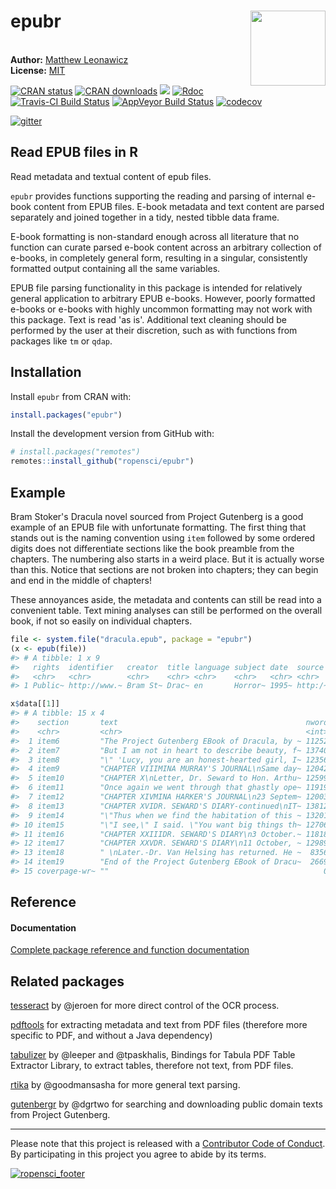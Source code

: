 
<!-- README.md is generated from README.Rmd. Please edit that file -->
epubr <img src="https://github.com/ropensci/epubr/blob/master/data-raw/epubr.png?raw=true" style="margin-left:10px;margin-bottom:5px;" width="120" align="right">
=================================================================================================================================================================

<br/> **Author:** [Matthew Leonawicz](https://leonawicz.github.io/blog/)<br/> **License:** [MIT](https://opensource.org/licenses/MIT)<br/>

[![CRAN status](http://www.r-pkg.org/badges/version/epubr)](https://cran.r-project.org/package=epubr) [![CRAN downloads](http://cranlogs.r-pkg.org/badges/grand-total/epubr)](https://cran.r-project.org/package=epubr) [![](https://badges.ropensci.org/222_status.svg)](https://github.com/ropensci/onboarding/issues/222) [![Rdoc](http://www.rdocumentation.org/badges/version/epubr)](http://www.rdocumentation.org/packages/epubr) [![Travis-CI Build Status](https://travis-ci.org/ropensci/epubr.svg?branch=master)](https://travis-ci.org/ropensci/epubr) [![AppVeyor Build Status](https://ci.appveyor.com/api/projects/status/github/leonawicz/epubr?branch=master&svg=true)](https://ci.appveyor.com/project/leonawicz/epubr) [![codecov](https://codecov.io/gh/ropensci/epubr/branch/master/graph/badge.svg)](https://codecov.io/gh/ropensci/epubr)

[![gitter](https://img.shields.io/badge/GITTER-join%20chat-green.svg)](https://gitter.im/leonawicz/epubr)

Read EPUB files in R
--------------------

Read metadata and textual content of epub files.

`epubr` provides functions supporting the reading and parsing of internal e-book content from EPUB files. E-book metadata and text content are parsed separately and joined together in a tidy, nested tibble data frame.

E-book formatting is non-standard enough across all literature that no function can curate parsed e-book content across an arbitrary collection of e-books, in completely general form, resulting in a singular, consistently formatted output containing all the same variables.

EPUB file parsing functionality in this package is intended for relatively general application to arbitrary EPUB e-books. However, poorly formatted e-books or e-books with highly uncommon formatting may not work with this package. Text is read 'as is'. Additional text cleaning should be performed by the user at their discretion, such as with functions from packages like `tm` or `qdap`.

Installation
------------

Install `epubr` from CRAN with:

``` r
install.packages("epubr")
```

Install the development version from GitHub with:

``` r
# install.packages("remotes")
remotes::install_github("ropensci/epubr")
```

Example
-------

Bram Stoker's Dracula novel sourced from Project Gutenberg is a good example of an EPUB file with unfortunate formatting. The first thing that stands out is the naming convention using `item` followed by some ordered digits does not differentiate sections like the book preamble from the chapters. The numbering also starts in a weird place. But it is actually worse than this. Notice that sections are not broken into chapters; they can begin and end in the middle of chapters!

These annoyances aside, the metadata and contents can still be read into a convenient table. Text mining analyses can still be performed on the overall book, if not so easily on individual chapters.

``` r
file <- system.file("dracula.epub", package = "epubr")
(x <- epub(file))
#> # A tibble: 1 x 9
#>   rights  identifier   creator  title language subject date  source  data 
#>   <chr>   <chr>        <chr>    <chr> <chr>    <chr>   <chr> <chr>   <lis>
#> 1 Public~ http://www.~ Bram St~ Drac~ en       Horror~ 1995~ http:/~ <tib~

x$data[[1]]
#> # A tibble: 15 x 4
#>    section       text                                          nword nchar
#>    <chr>         <chr>                                         <int> <int>
#>  1 item6         "The Project Gutenberg EBook of Dracula, by ~ 11252 60972
#>  2 item7         "But I am not in heart to describe beauty, f~ 13740 71798
#>  3 item8         "\" 'Lucy, you are an honest-hearted girl, I~ 12356 65522
#>  4 item9         "CHAPTER VIIIMINA MURRAY'S JOURNAL\nSame day~ 12042 62724
#>  5 item10        "CHAPTER X\nLetter, Dr. Seward to Hon. Arthu~ 12599 66678
#>  6 item11        "Once again we went through that ghastly ope~ 11919 62949
#>  7 item12        "CHAPTER XIVMINA HARKER'S JOURNAL\n23 Septem~ 12003 62234
#>  8 item13        "CHAPTER XVIDR. SEWARD'S DIARY-continued\nIT~ 13812 72903
#>  9 item14        "\"Thus when we find the habitation of this ~ 13201 69779
#> 10 item15        "\"I see,\" I said. \"You want big things th~ 12706 66921
#> 11 item16        "CHAPTER XXIIIDR. SEWARD'S DIARY\n3 October.~ 11818 61550
#> 12 item17        "CHAPTER XXVDR. SEWARD'S DIARY\n11 October, ~ 12989 68564
#> 13 item18        " \nLater.-Dr. Van Helsing has returned. He ~  8356 43464
#> 14 item19        "End of the Project Gutenberg EBook of Dracu~  2669 18541
#> 15 coverpage-wr~ ""                                                0     0
```

Reference
---------

#### Documentation

[Complete package reference and function documentation](https://ropensci.github.io/epubr/)

Related packages
----------------

[tesseract](https://github.com/ropensci/tesseract) by @jeroen for more direct control of the OCR process.

[pdftools](https://github.com/ropensci/pdftools) for extracting metadata and text from PDF files (therefore more specific to PDF, and without a Java dependency)

[tabulizer](https://github.com/ropensci/tabulizer) by @leeper and @tpaskhalis, Bindings for Tabula PDF Table Extractor Library, to extract tables, therefore not text, from PDF files.

[rtika](https://github.com/ropensci/rtika) by @goodmansasha for more general text parsing.

[gutenbergr](https://github.com/ropenscilabs/gutenbergr) by @dgrtwo for searching and downloading public domain texts from Project Gutenberg.

------------------------------------------------------------------------

Please note that this project is released with a [Contributor Code of Conduct](CODE_OF_CONDUCT.md). By participating in this project you agree to abide by its terms.

[![ropensci\_footer](https://ropensci.org/public_images/ropensci_footer.png)](https://ropensci.org)

